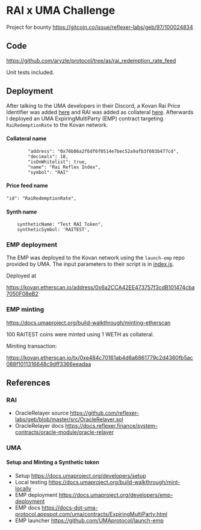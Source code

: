 # RAI x UMA Challenge
Project for bounty https://gitcoin.co/issue/reflexer-labs/geb/97/100024834

## Code

https://github.com/aryzle/protocol/tree/as/rai_redemption_rate_feed

Unit tests included.

## Deployment

After talking to the UMA developers in their Discord, a Kovan Rai Price Identifier was added [here](https://thegraph.com/explorer/subgraph/umaprotocol/uma-kovan?query=Pricefeed%20Identifiers) and RAI was added as collateral [here](https://thegraph.com/explorer/subgraph/umaprotocol/uma-kovan?query=Whitelisted%20Collateral%20Currencies).
Afterwards I deployed an UMA ExpiringMultiParty (EMP) contract targeting `RaiRedemptionRate` to the Kovan network.

#### Collateral name
```
        "address": "0x76b06a2f6df6f0514e7bec52a9afb3f603b477cd",
        "decimals": 18,
        "isOnWhitelist": true,
        "name": "Rai Reflex Index",
        "symbol": "RAI"
```
#### Price feed name
```
"id": "RaiRedemptionRate",
```

#### Synth name
```
    syntheticName: "Test RAI Token",
    syntheticSymbol: 'RAITEST',
```

### EMP deployment

The EMP was deployed to the Kovan network using the `launch-emp` repo provided by UMA. The input parameters to their script is in [index.js](https://github.com/aryzle/rai_x_uma/blob/main/index.js).

Deployed at

https://kovan.etherscan.io/address/0x6a2CCA42EE473757f3cdB101474cba7050F08eB2


### EMP minting

https://docs.umaproject.org/build-walkthrough/minting-etherscan

100 RAITEST coins were minted using 1 WETH as collateral.

Miniting transaction:

https://kovan.etherscan.io/tx/0xe484c70161ab4d6a6861779c2d4360fb5ac088f1011316648c9dff3366eeadaa

## References

### RAI

* OracleRelayer source https://github.com/reflexer-labs/geb/blob/master/src/OracleRelayer.sol
* OracleRelayer docs https://docs.reflexer.finance/system-contracts/oracle-module/oracle-relayer

### UMA

#### Setup and Minting a Synthetic token

* Setup https://docs.umaproject.org/developers/setup
* Local testing https://docs.umaproject.org/build-walkthrough/mint-locally
* EMP deployment https://docs.umaproject.org/developers/emp-deployment
* EMP docs https://docs-dot-uma-protocol.appspot.com/uma/contracts/ExpiringMultiParty.html
* EMP launcher https://github.com/UMAprotocol/launch-emp
